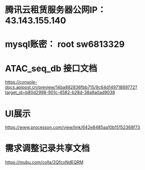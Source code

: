 # 腾讯云租赁服务器公网IP： 43.143.155.140

# mysql账密： root sw6813329

# ATAC_seq_db 接口文档
https://console-docs.apipost.cn/preview/14ba882836fbb715/9c64d14971889772?target_id=b80d2998-901c-4582-b28d-38a9a0ad9038

# UI展示
https://www.processon.com/view/link/642e8485aa10b15152368f73

# 需求调整记录共享文档
https://mubu.com/colla/2QfcoNdEQRM


